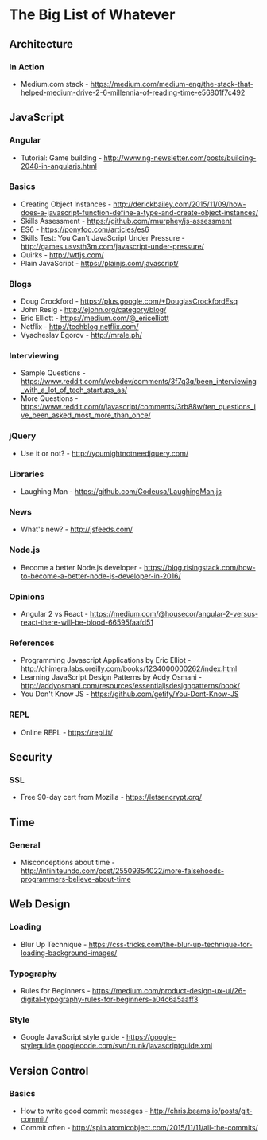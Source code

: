 The Big List of Whatever
=========================
## Architecture

### In Action
- Medium.com stack - https://medium.com/medium-eng/the-stack-that-helped-medium-drive-2-6-millennia-of-reading-time-e56801f7c492

## JavaScript

### Angular
- Tutorial: Game building - http://www.ng-newsletter.com/posts/building-2048-in-angularjs.html

### Basics
- Creating Object Instances - http://derickbailey.com/2015/11/09/how-does-a-javascript-function-define-a-type-and-create-object-instances/
- Skills Assessment - https://github.com/rmurphey/js-assessment
- ES6 - https://ponyfoo.com/articles/es6
- Skills Test: You Can't JavaScript Under Pressure - http://games.usvsth3m.com/javascript-under-pressure/
- Quirks - http://wtfjs.com/
- Plain JavaScript - https://plainjs.com/javascript/

### Blogs
- Doug Crockford - https://plus.google.com/+DouglasCrockfordEsq
- John Resig - http://ejohn.org/category/blog/
- Eric Elliott - https://medium.com/@_ericelliott
- Netflix - http://techblog.netflix.com/
- Vyacheslav Egorov - http://mrale.ph/

### Interviewing
- Sample Questions - https://www.reddit.com/r/webdev/comments/3f7q3q/been_interviewing_with_a_lot_of_tech_startups_as/
- More Questions - https://www.reddit.com/r/javascript/comments/3rb88w/ten_questions_ive_been_asked_most_more_than_once/

### jQuery
- Use it or not? - http://youmightnotneedjquery.com/

### Libraries
- Laughing Man - https://github.com/Codeusa/LaughingMan.js

### News
- What's new? - http://jsfeeds.com/

### Node.js
- Become a better Node.js developer - https://blog.risingstack.com/how-to-become-a-better-node-js-developer-in-2016/

### Opinions
- Angular 2 vs React - https://medium.com/@housecor/angular-2-versus-react-there-will-be-blood-66595faafd51

### References
- Programming Javascript Applications by Eric Elliot - http://chimera.labs.oreilly.com/books/1234000000262/index.html
- Learning JavaScript Design Patterns by Addy Osmani - http://addyosmani.com/resources/essentialjsdesignpatterns/book/
- You Don't Know JS - https://github.com/getify/You-Dont-Know-JS

### REPL
- Online REPL - https://repl.it/

## Security

### SSL
- Free 90-day cert from Mozilla - https://letsencrypt.org/

## Time

### General
- Misconceptions about time - http://infiniteundo.com/post/25509354022/more-falsehoods-programmers-believe-about-time

## Web Design

### Loading
- Blur Up Technique - https://css-tricks.com/the-blur-up-technique-for-loading-background-images/

### Typography
- Rules for Beginners - https://medium.com/product-design-ux-ui/26-digital-typography-rules-for-beginners-a04c6a5aaff3

### Style
- Google JavaScript style guide - https://google-styleguide.googlecode.com/svn/trunk/javascriptguide.xml

## Version Control

### Basics
- How to write good commit messages - http://chris.beams.io/posts/git-commit/
- Commit often - http://spin.atomicobject.com/2015/11/11/all-the-commits/
